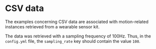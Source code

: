 # CSV data

The examples concerning CSV data are associated with motion-related instances 
retrieved from a wearable sensor kit.

The data was retrieved with a sampling frequency of 100Hz. Thus, in the 
`config.yml` file, the `sampling_rate` key should contain the value `100`.